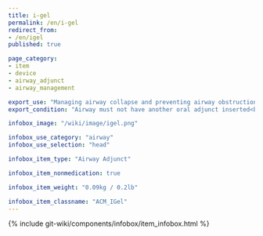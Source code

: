 ```yaml
---
title: i-gel
permalink: /en/i-gel
redirect_from: 
- /en/igel
published: true

page_category:
- item
- device
- airway_adjunct
- airway_management

export_use: "Managing airway collapse and preventing airway obstructions from vomiting"
export_condition: "Airway must not have another oral adjunct inserted<br>Airway must be clear of obstructions"

infobox_image: "/wiki/image/igel.png"

infobox_use_category: "airway"
infobox_use_selection: "head"

infobox_item_type: "Airway Adjunct"

infobox_item_nonmedication: true

infobox_item_weight: "0.09kg / 0.2lb"

infobox_item_classname: "ACM_IGel"
---
```


{% include git-wiki/components/infobox/item_infobox.html %}